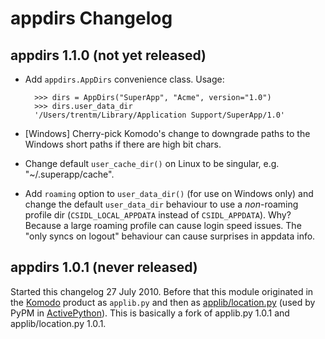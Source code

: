 # appdirs Changelog

## appdirs 1.1.0 (not yet released)

- Add `appdirs.AppDirs` convenience class. Usage:

        >>> dirs = AppDirs("SuperApp", "Acme", version="1.0")
        >>> dirs.user_data_dir
        '/Users/trentm/Library/Application Support/SuperApp/1.0'

- [Windows] Cherry-pick Komodo's change to downgrade paths to the Windows short
  paths if there are high bit chars.
- Change default `user_cache_dir()` on Linux to be singular, e.g. "~/.superapp/cache".
- Add `roaming` option to `user_data_dir()` (for use on Windows only) and change
  the default `user_data_dir` behaviour to use a *non*-roaming profile dir
  (`CSIDL_LOCAL_APPDATA` instead of `CSIDL_APPDATA`). Why? Because a large
  roaming profile can cause login speed issues. The "only syncs on logout"
  behaviour can cause surprises in appdata info.


## appdirs 1.0.1 (never released)

Started this changelog 27 July 2010. Before that this module originated in the
[Komodo](http://www.activestate.com/komodo) product as `applib.py` and then as
[applib/location.py](http://github.com/ActiveState/applib/blob/master/applib/location.py)
(used by PyPM in [ActivePython](http://www.activestate.com/activepython)). This
is basically a fork of applib.py 1.0.1 and applib/location.py 1.0.1.

